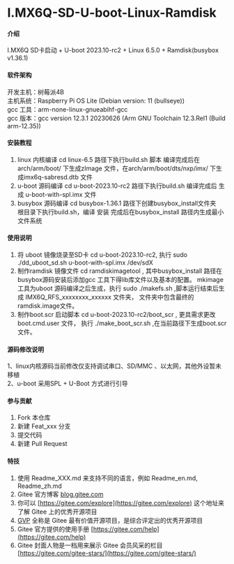 # I.MX6Q-SD-U-boot-Linux-Ramdisk

#### 介绍
I.MX6Q SD卡启动 + U-boot 2023.10-rc2 + Linux 6.5.0 + Ramdisk(busybox v1.36.1)

#### 软件架构
开发主机：树莓派4B  
主机系统：Raspberry Pi OS Lite (Debian version: 11 (bullseye))  
gcc 工具：arm-none-linux-gnueabihf-gcc   
gcc 版本：gcc version 12.3.1 20230626 (Arm GNU Toolchain 12.3.Rel1 (Build arm-12.35))  

#### 安装教程
1.  linux 内核编译
    cd linux-6.5 路径下执行build.sh 脚本
    编译完成后在 arch/arm/boot/ 下生成zImage 文件，在arch/arm/boot/dts/nxp/imx/ 下生成imx6q-sabresd.dtb 文件  
2.  u-boot 源码编译
    cd u-boot-2023.10-rc2 路径下执行build.sh 
    编译完成后 生成 u-boot-with-spl.imx 文件
3.  busybox 源码编译
    cd busybox-1.36.1 路径下创建busybox_install文件夹  
    根目录下执行build.sh，编译 安装 完成后在busybox_install 路径内生成最小文件系统  

#### 使用说明
1.  将 uboot 镜像烧录至SD卡
    cd u-boot-2023.10-rc2, 执行 sudo ./dd_uboot_sd.sh u-boot-with-spl.imx /dev/sdX 
2.  制作ramdisk 镜像文件
    cd ramdiskimagetool , 其中busybox_install 路径在busybox源码安装后添加gcc 工具下得lib库文件以及基本的配置。
    mkimage 工具为uboot 源码编译之后生成，执行 sudo ./makefs.sh ,脚本运行结束后生成 IMX6Q_RFS_xxxxxxxx_xxxxxx 文件夹，
    文件夹中包含最终的ramdisk.image文件。 
3.  制作boot.scr 启动脚本
    cd u-boot-2023.10-rc2/boot_scr , 更具需求更改boot.cmd.user 文件， 执行 ./make_boot_scr.sh ,在当前路径下生成boot.scr 文件。

#### 源码修改说明
1、linux内核源码当前修改仅支持调试串口、SD/MMC 、以太网，其他外设暂未移植  
2、u-boot 采用SPL + U-Boot 方式进行引导
#### 参与贡献

1.  Fork 本仓库
2.  新建 Feat_xxx 分支
3.  提交代码
4.  新建 Pull Request


#### 特技

1.  使用 Readme\_XXX.md 来支持不同的语言，例如 Readme\_en.md, Readme\_zh.md
2.  Gitee 官方博客 [blog.gitee.com](https://blog.gitee.com)
3.  你可以 [https://gitee.com/explore](https://gitee.com/explore) 这个地址来了解 Gitee 上的优秀开源项目
4.  [GVP](https://gitee.com/gvp) 全称是 Gitee 最有价值开源项目，是综合评定出的优秀开源项目
5.  Gitee 官方提供的使用手册 [https://gitee.com/help](https://gitee.com/help)
6.  Gitee 封面人物是一档用来展示 Gitee 会员风采的栏目 [https://gitee.com/gitee-stars/](https://gitee.com/gitee-stars/)
